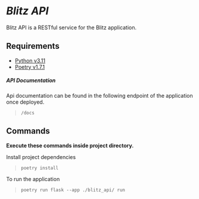 # ***Blitz API***

Blitz API is a RESTful service for the Blitz application.

## Requirements
- [Python v3.11](https://www.python.org/downloads/) <br>
- [Poetry v1.7.1](https://python-poetry.org/)


##### API Documentation
Api documentation can be found in the following endpoint of the 
application once deployed.
> `/docs`

## Commands
**Execute these commands inside project directory.**

Install project dependencies
> `poetry install`

To run the application
> `poetry run flask --app ./blitz_api/ run` 
